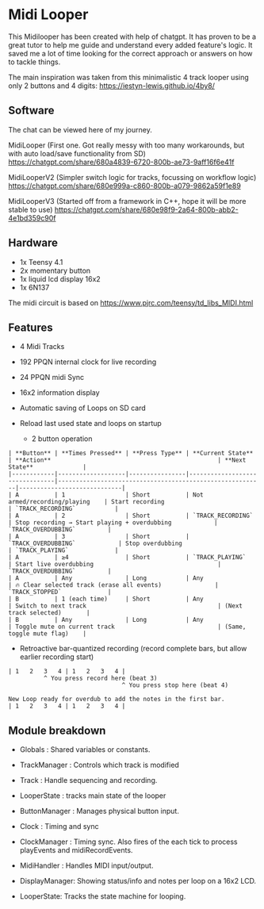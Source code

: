 # Midi Looper #


This Midilooper has been created with help of chatgpt. It has proven to be a great tutor to help me guide and understand every added feature's logic. It saved me a lot of time looking for the correct approach or answers on how to tackle things.

The main inspiration was taken from this minimalistic 4 track looper using only 2 buttons and 4 digits:
https://iestyn-lewis.github.io/4by8/

## Software ##
The chat can be viewed here of my journey. 
 
MidiLooper (First one. Got really messy with too many workarounds, but with auto load/save functionality from SD)
https://chatgpt.com/share/680a4839-6720-800b-ae73-9aff16f6e41f

MidiLooperV2 (Simpler switch logic for tracks, focussing on workflow logic)
https://chatgpt.com/share/680e999a-c860-800b-a079-9862a59f1e89

MidiLooperV3 (Started off from a framework in C++, hope it will be more stable to use)
https://chatgpt.com/share/680e98f9-2a64-800b-abb2-4e1bd359c90f

## Hardware ##
- 1x Teensy 4.1
- 2x momentary button
- 1x liquid lcd display 16x2
- 1x 6N137

The midi circuit is based on https://www.pjrc.com/teensy/td_libs_MIDI.html

## Features ##
- 4 Midi Tracks
- 192 PPQN internal clock for live recording
- 24 PPQN midi Sync
- 16x2 information display
- Automatic saving of Loops on SD card
- Reload last used state and loops on startup

  - 2 button operation        
```
| **Button** | **Times Pressed** | **Press Type** | **Current State**              | **Action**                                               | **Next State**              |
|------------|-------------------|----------------|--------------------------------|----------------------------------------------------------|-----------------------------|
| A          | 1                 | Short          | Not armed/recording/playing    | Start recording                                          | `TRACK_RECORDING`           |
| A          | 2                 | Short          | `TRACK_RECORDING`              | Stop recording → Start playing + overdubbing            | `TRACK_OVERDUBBING`         |
| A          | 3                 | Short          | `TRACK_OVERDUBBING`            | Stop overdubbing                                         | `TRACK_PLAYING`             |
| A          | ≥4                | Short          | `TRACK_PLAYING`                | Start live overdubbing                                   | `TRACK_OVERDUBBING`         |
| A          | Any               | Long           | Any                            | 🔥 Clear selected track (erase all events)               | `TRACK_STOPPED`             |
| B          | 1 (each time)     | Short          | Any                            | Switch to next track                                     | (Next track selected)       |
| B          | Any               | Long           | Any                            | Toggle mute on current track                             | (Same, toggle mute flag)    |
````
- Retroactive bar-quantized recording (record complete bars, but allow earlier recording start)
```
| 1   2   3   4 | 1   2   3   4 |  
          ^ You press record here (beat 3)
                		    	^ You press stop here (beat 4)  

New Loop ready for overdub to add the notes in the first bar.
| 1   2   3   4 | 1   2   3   4 |   
```


## Module breakdown ##

- Globals		: Shared variables or constants.
- TrackManager  : Controls which track is modified
- Track			: Handle sequencing and recording.
- LooperState	: tracks main state of the looper
- ButtonManager : Manages physical button input.
- Clock 		: Timing and sync
- ClockManager  : Timing sync. Also fires of the each tick to process playEvents and midiRecordEvents.
- MidiHandler	: Handles MIDI input/output.
- DisplayManager: Showing status/info and notes per loop on a 16x2 LCD.

- LooperState: Tracks the state machine for looping.
